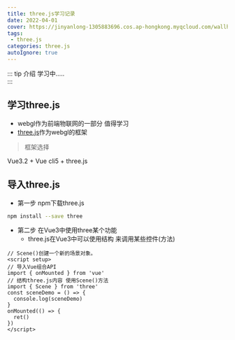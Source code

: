 ```yaml
---
title: three.js学习记录
date: 2022-04-01
cover: https://jinyanlong-1305883696.cos.ap-hongkong.myqcloud.com/wallhaven-y8lqo7.jpg
tags:
 - three.js
categories: three.js
autoIgnore: true
---
```


::: tip 介绍
学习中.....<br>
:::

<!-- more -->

## 学习three.js

* webgl作为前端物联网的一部分 值得学习 
* [three.js](https://threejs.org/docs/#manual/zh/introduction/Creating-a-scene)作为webgl的框架

> 框架选择

Vue3.2 + Vue cli5 + three.js 

## 导入three.js

* 第一步 npm下载three.js

```bash
npm install --save three
```

* 第二步 在Vue3中使用three某个功能
  * three.js在Vue3中可以使用结构 来调用某些控件(方法)

```vue
// Scene()创建一个新的场景对象。
<script setup>
// 导入Vue组合API
import { onMounted } from 'vue'
// 结构three.js内容 使用Scene()方法
import { Scene } from 'three'
const sceneDemo = () => {
  console.log(sceneDemo)
}
onMounted(() => {
  ret()
})
</script>
```

